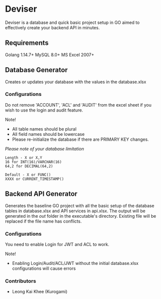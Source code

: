 # Deviser

Deviser is a database and quick basic project setup in GO aimed to effectively create your backend API in minutes.

## Requirements

Golang 1.14.7+
MySQL 8.0+
MS Excel 2007+

## Database Generator

Creates or updates your database with the values in the database.xlsx

### Configurations

Do not remove 'ACCOUNT', 'ACL' and 'AUDIT' from the excel sheet if you wish to use the login and audit feature.

Note!
- All table names should be plural
- All field names should be lowercase
- Please re-initialize the database if there are PRIMARY KEY changes.

*Please note of your database limitation*
```
Length - X or X,Y
16 for INT(16)/VARCHAR(16)
64,2 for DECIMAL(64,2)
```
```
Default - X or FUNC()
XXXX or CURRENT_TIMESTAMP()
```

## Backend API Generator

Generates the baseline GO project with all the basic setup of the database tables in database.xlsx and API services in api.xlsx.
The output will be generated in the *out* folder in the executable's directory.
Existing file will be replaced if the file name has conflicts.

### Configurations

You need to enable Login for JWT and ACL to work.

Note!
- Enabling Login/Audit/ACL/JWT without the initial database.xlsx configurations will cause errors

### Contributors

-   Leong Kai Khee (Kurogami)
